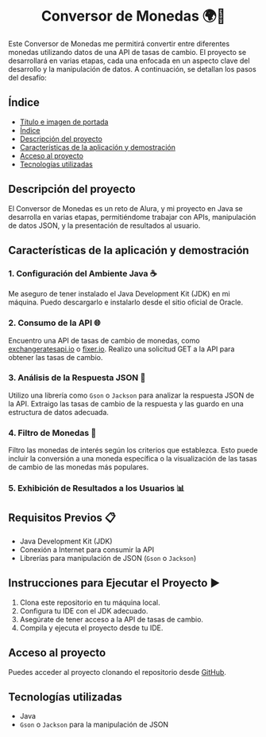 <h1 align="center"> Conversor de Monedas 🌍💸 </h1>

Este Conversor de Monedas me permitirá convertir entre diferentes monedas utilizando datos de una API de tasas de cambio. El proyecto se desarrollará en varias etapas, cada una enfocada en un aspecto clave del desarrollo y la manipulación de datos. A continuación, se detallan los pasos del desafío:

## Índice

- [Título e imagen de portada](#Conversor-de-Monedas)
- [Índice](#índice)
- [Descripción del proyecto](#descripción-del-proyecto)
- [Características de la aplicación y demostración](#características-de-la-aplicación-y-demostración)
- [Acceso al proyecto](#acceso-al-proyecto)
- [Tecnologías utilizadas](#tecnologías-utilizadas)

## Descripción del proyecto

El Conversor de Monedas es un reto de Alura, y mi proyecto en Java se desarrolla en varias etapas, permitiéndome trabajar con APIs, manipulación de datos JSON, y la presentación de resultados al usuario. 

## Características de la aplicación y demostración

### 1. Configuración del Ambiente Java ☕

Me aseguro de tener instalado el Java Development Kit (JDK) en mi máquina. Puedo descargarlo e instalarlo desde el sitio oficial de Oracle.

### 2. Consumo de la API 🌐

Encuentro una API de tasas de cambio de monedas, como [exchangeratesapi.io](https://exchangeratesapi.io/) o [fixer.io](https://fixer.io/). Realizo una solicitud GET a la API para obtener las tasas de cambio.

### 3. Análisis de la Respuesta JSON 📝

Utilizo una librería como `Gson` o `Jackson` para analizar la respuesta JSON de la API. Extraigo las tasas de cambio de la respuesta y las guardo en una estructura de datos adecuada.

### 4. Filtro de Monedas 🔎

Filtro las monedas de interés según los criterios que establezca. Esto puede incluir la conversión a una moneda específica o la visualización de las tasas de cambio de las monedas más populares.

### 5. Exhibición de Resultados a los Usuarios 📊

 

## Requisitos Previos 📋

- Java Development Kit (JDK)
- Conexión a Internet para consumir la API
- Librerías para manipulación de JSON (`Gson` o `Jackson`)

## Instrucciones para Ejecutar el Proyecto ▶️

1. Clona este repositorio en tu máquina local.
2. Configura tu IDE con el JDK adecuado.
3. Asegúrate de tener acceso a la API de tasas de cambio.
4. Compila y ejecuta el proyecto desde tu IDE.

## Acceso al proyecto

Puedes acceder al proyecto clonando el repositorio desde [GitHub](#).

## Tecnologías utilizadas

- Java
- `Gson` o `Jackson` para la manipulación de JSON

